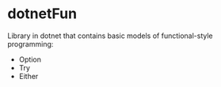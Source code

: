 # dotnetFun
Library in dotnet that contains basic models of functional-style programming:
- Option
- Try
- Either
